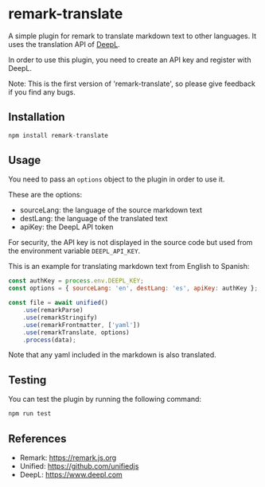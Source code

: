 # remark-translate

A simple plugin for remark to translate markdown text to other languages. It uses the
translation API of [DeepL](https://www.deepl.com/).

In order to use this plugin, you need to create an API key and register with DeepL.

Note: This is the first version of 'remark-translate', so please give feedback if you find any bugs.

## Installation

```js
npm install remark-translate
```

## Usage

You need to pass an `options` object to the plugin in order to use it.

These are the options:

- sourceLang: the language of the source markdown text
- destLang: the language of the translated text
- apiKey: the DeepL API token

For security, the API key is not displayed in the source code but used from the environment
variable `DEEPL_API_KEY`.

This is an example for translating markdown text from English to Spanish:

```js
const authKey = process.env.DEEPL_KEY;
const options = { sourceLang: 'en', destLang: 'es', apiKey: authKey };

const file = await unified()
    .use(remarkParse)
    .use(remarkStringify)
    .use(remarkFrontmatter, ['yaml'])
    .use(remarkTranslate, options)
    .process(data);
```

Note that any yaml included in the markdown is also translated.

## Testing

You can test the plugin by running the following command:

```bash
npm run test
```

## References

- Remark: https://remark.js.org
- Unified: https://github.com/unifiedjs
- DeepL: https://www.deepl.com
